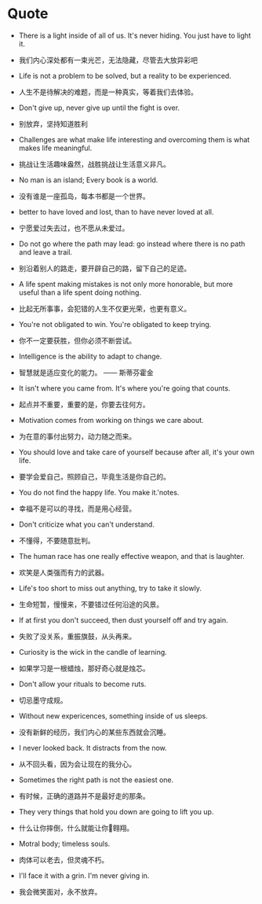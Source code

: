 # Quote

- There is a light inside of all of us. It's never hiding. You just have to light it.

- 我们内心深处都有一束光芒，无法隐藏，尽管去大放异彩吧

- Life is not a problem to be solved, but a reality to be experienced.

- 人生不是待解决的难题，而是一种真实，等着我们去体验。

- Don't give up, never give up until the fight is over.

- 别放弃，坚持知道胜利

- Challenges are what make life interesting and overcoming them is what makes life meaningful.

- 挑战让生活趣味盎然，战胜挑战让生活意义非凡。

- No man is an island; Every book is a world.

- 没有谁是一座孤岛，每本书都是一个世界。

- better to have loved and lost, than to have never loved at all.

- 宁愿爱过失去过，也不愿从未爱过。

- Do not go where the path may lead: go instead where there is no path and leave a trail.

- 别沿着别人的路走，要开辟自己的路，留下自己的足迹。

- A life spent making mistakes is not only more honorable, but more useful than a life spent doing nothing.

- 比起无所事事，会犯错的人生不仅更光荣，也更有意义。

- You're not obligated to win. You're obligated to keep trying.

- 你不一定要获胜，但你必须不断尝试。

- Intelligence is the ability to adapt to change.

- 智慧就是适应变化的能力。 —— 斯蒂芬霍金

- It isn't where you came from. It's where you're going that counts.

- 起点并不重要，重要的是，你要去往何方。

- Motivation comes from working on things we care about.

- 为在意的事付出努力，动力随之而来。

- You should love and take care of yourself because after all, it's your own life.

- 要学会爱自己，照顾自己，毕竟生活是你自己的。

- You do not find the happy life. You make it.'notes.

- 幸福不是可以的寻找，而是用心经营。

- Don't criticize what you can't understand.

- 不懂得，不要随意批判。

- The human race has one really effective weapon, and that is laughter.

- 欢笑是人类强而有力的武器。

- Life's too short to miss out anything, try to take it slowly.

- 生命短暂，慢慢来，不要错过任何沿途的风景。

- If at first you don't succeed, then dust yourself off and try again.

- 失败了没关系，重振旗鼓，从头再来。

- Curiosity is the wick in the candle of learning.

- 如果学习是一根蜡烛，那好奇心就是烛芯。

- Don't allow your rituals to become ruts.

- 切忌墨守成规。

- Without new expericences, something inside of us sleeps.

- 没有新鲜的经历，我们内心的某些东西就会沉睡。

- I never looked back. It distracts from the now.

- 从不回头看，因为会让现在的我分心。

- Sometimes the right path is not the easiest one.

- 有时候，正确的道路并不是最好走的那条。

- They very things that hold you down are going to lift you up.

- 什么让你摔倒，什么就能让你翱翔。

- Motral body; timeless souls.

- 肉体可以老去，但灵魂不朽。

- I'll face it with a grin. I'm never giving in.

- 我会微笑面对，永不放弃。